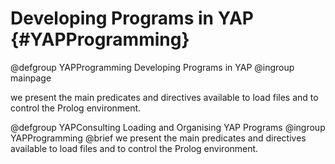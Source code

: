 # Developing Programs in YAP                 {#YAPProgramming}

@defgroup YAPProgramming Developing Programs in YAP
@ingroup mainpage

we present the main predicates and directives available to load
  files and to control the Prolog environment.








 @defgroup YAPConsulting Loading and Organising YAP Programs
 @ingroup YAPProgramming
@brief we present the main predicates and directives available to load
   files and to control the Prolog environment.


